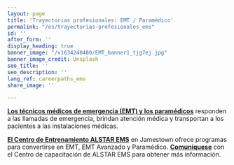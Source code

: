 ```yaml
---
layout: page
title: 'Trayectorias profesionales: EMT / Paramédico'
permalink: "/es/trayectorias-profesionales_ems"
id: ''
after_form: ''
display_heading: true
banner_image: "/v1634240480/EMT_banner1_tjg7ej.jpg"
banner_image_credit: Unsplash
seo_title: ''
seo_description: ''
lang_ref: careerpaths_ems
share_image: ''

---
```

[**Los técnicos médicos de emergencia (EMT) y los paramédicos**](https://www.health.ny.gov/professionals/ems/) responden a las llamadas de emergencia, brindan atención médica y transportan a los pacientes a las instalaciones médicas.

[**El Centro de Entrenamiento ALSTAR EMS**](http://www.wcaservices.com/index.php/training-center) en Jamestown ofrece programas para convertirse en EMT, EMT Avanzado y Paramédico. [**Comuníquese**](https://www.facebook.com/AlstarEMS/) con el Centro de capacitación de ALSTAR EMS para obtener más información.